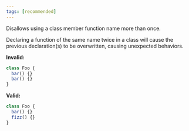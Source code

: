 ```yaml
---
tags: [recommended]
---
```


Disallows using a class member function name more than once.

Declaring a function of the same name twice in a class will cause the previous
declaration(s) to be overwritten, causing unexpected behaviors.

**Invalid:**

```typescript
class Foo {
  bar() {}
  bar() {}
}
```

**Valid:**

```typescript
class Foo {
  bar() {}
  fizz() {}
}
```
